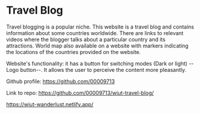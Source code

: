 # Travel Blog

Travel blogging is a popular niche. This website is a travel blog and contains information about some countries worldwide. There are links to relevant videos where the blogger talks about a particular country and its attractions. World map also available on a website with markers indicating the locations of the countries provided on the website.

Website's functionality: it has a button for switching modes (Dark or light) --Logo button--. It allows the user to perceive the content more pleasantly.

Github profile: https://github.com/00009713

Link to repo: https://github.com/00009713/wiut-travel-blog/

https://wiut-wanderlust.netlify.app/
